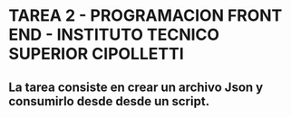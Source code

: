# TAREA 2 - PROGRAMACION FRONT END - INSTITUTO TECNICO SUPERIOR CIPOLLETTI
## La tarea consiste en crear un archivo Json y consumirlo desde desde un script.

